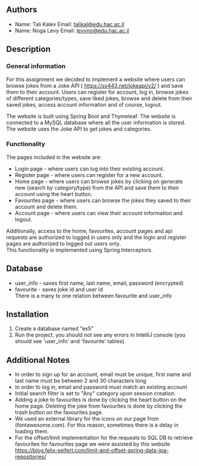 ## Authors
* Name: Tali Kalev  Email: talikal@edu.hac.ac.il
* Name: Noga Levy Email: levyno@edu.hac.ac.il

## Description

### General information
For this assignment we decided to implement a website where users can browse jokes from a 
Joke API ( https://sv443.net/jokeapi/v2/ ) and save them to their account.
Users can register for account, log in, browse jokes of different categories/types,
save liked jokes, browse and delete from their saved jokes, access account 
information and of course, logout.

The website is built using Spring Boot and Thymeleaf. The website is connected to a MySQL database
where all the user information is stored. The website uses the Joke API to get jokes and categories.

### Functionality
The pages included in the website are:
* Login page - where users can log into their existing account.
* Register page - where users can register for a new account.
* Home page - where users can browse jokes by clicking on generate new (search by category/type) from the API and save 
 them to their account using the heart button.
* Favourites page - where users can browse the jokes they saved to their account and delete them.
* Account page - where users can view their account information and logout.

Additionally, access to the home, favourites, account pages and api requests are authorized to logged in users only 
and the login and register pages are authorized to logged out users only. \
This functionality is implemented using Spring Interceptors.

## Database
* user_info - saves first name, last name, email, password (encrypted)
* favourite - saves joke id and user id \
There is a many to one relation between favourite and user_info

## Installation

1. Create a database named "ex5"
2. Run the project, you should not see any errors in IntelliJ console (you should see 'user_info' and 'favourite' tables)

## Additional Notes
* In order to sign up for an account, email must be unique, first name and last name  must be between 2 and 30 
characters long
* In order to log in, email and password must match an existing account
* Initial search filter is set to "Any" category upon session creation.
* Adding a joke to favourites is done by clicking the heart button on the home page. Deleting the joke from 
favourites is done by clicking the trash button on the favourites page.
* We used an external library for the icons on our page from (fontawesome.com). For this reason, sometimes there is 
a delay in loading them.
* For the offset/limit implementation for the requests to SQL DB to retrieve favourites for favourites page we were
assisted by this website https://blog.felix-seifert.com/limit-and-offset-spring-data-jpa-repositories/
